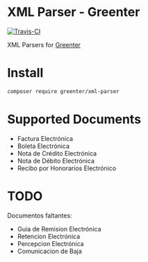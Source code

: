 XML Parser - Greenter
=========================
[![Travis-CI](https://img.shields.io/travis/giansalex/greenter-xml-parser.svg?label=travis-ci&branch=master&style=flat-square)](https://travis-ci.org/giansalex/greenter-xml-parser)    

XML Parsers for [Greenter](https://github.com/giansalex/greenter)

# Install

```bash
composer require greenter/xml-parser
```

# Supported Documents

- Factura Electrónica
- Boleta Electrónica
- Nota de Crédito Electrónica
- Nota de Débito Electrónica
- Recibo por Honorarios Electrónico

# TODO

Documentos faltantes:  
- Guia de Remision Electrónica
- Retencion Electrónica
- Percepcion Electrónica
- Comunicacion de Baja

